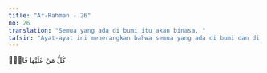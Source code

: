 ```yaml
---
title: "Ar-Rahman - 26"
no: 26
translation: "Semua yang ada di bumi itu akan binasa, "
tafsir: "Ayat-ayat ini menerangkan bahwa semua yang ada di bumi dan di langit akan rusak binasa dan yang kekal hanyalah Zat Allah yang Mahabesar dan Mahamulia. Dialah yang tetap hidup selamanya dan tidak akan mati. Oleh karena itu manusia jangan terpesona dengan kenikmatankenikmatan yang ada di dunia, sebab semuanya akan punah dan lenyap, manusia akan dimintakan pertanggungjawaban atas segala nikmat yang telah diperolehnya. Firman Allah: \n\nDan jangan (pula) engkau sembah tuhan yang lain selain Allah. Tidak ada tuhan (yang berhak disembah) selain Dia. Segala sesuatu pasti binasa, kecuali Allah. Segala keputusan menjadi wewenangNya, dan hanya kepada-Nya kamu dikembalikan. (al-Qasas/28: 88)"
---
```


كُلُّ مَنْ عَلَيْهَا فَانٍۖ  
